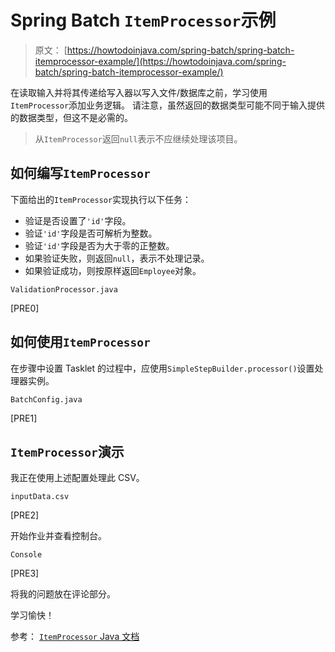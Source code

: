 # Spring Batch `ItemProcessor`示例

> 原文： [https://howtodoinjava.com/spring-batch/spring-batch-itemprocessor-example/](https://howtodoinjava.com/spring-batch/spring-batch-itemprocessor-example/)

在读取输入并将其传递给写入器以写入文件/数据库之前，学习使用`ItemProcessor`添加业务逻辑。 请注意，虽然返回的数据类型可能不同于输入提供的数据类型，但这不是必需的。

> 从`ItemProcessor`返回`null`表示不应继续处理该项目。

## 如何编写`ItemProcessor`

下面给出的`ItemProcessor`实现执行以下任务：

*   验证是否设置了`'id'`字段。
*   验证`'id'`字段是否可解析为整数。
*   验证`'id'`字段是否为大于零的正整数。
*   如果验证失败，则返回`null`，表示不处理记录。
*   如果验证成功，则按原样返回`Employee`对象。

`ValidationProcessor.java`

[PRE0]

## 如何使用`ItemProcessor`

在步骤中设置 Tasklet 的过程中，应使用`SimpleStepBuilder.processor()`设置处理器实例。

`BatchConfig.java`

[PRE1]

## `ItemProcessor`演示

我正在使用上述配置处理此 CSV。

`inputData.csv`

[PRE2]

开始作业并查看控制台。

`Console`

[PRE3]

将我的问题放在评论部分。

学习愉快！

参考： [`ItemProcessor` Java 文档](https://docs.spring.io/spring-batch/4.0.x/api/org/springframework/batch/item/ItemProcessor.html)